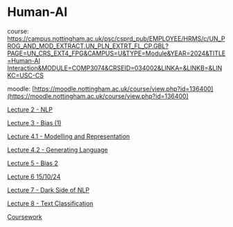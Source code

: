 # Human-AI

course: [https://campus.nottingham.ac.uk/psc/csprd_pub/EMPLOYEE/HRMS/c/UN_PROG_AND_MOD_EXTRACT.UN_PLN_EXTRT_FL_CP.GBL?PAGE=UN_CRS_EXT4_FPG&CAMPUS=U&TYPE=Module&YEAR=2024&TITLE=Human-AI Interaction&MODULE=COMP3074&CRSEID=034002&LINKA=&LINKB=&LINKC=USC-CS](https://campus.nottingham.ac.uk/psc/csprd_pub/EMPLOYEE/HRMS/c/UN_PROG_AND_MOD_EXTRACT.UN_PLN_EXTRT_FL_CP.GBL?PAGE=UN_CRS_EXT4_FPG&CAMPUS=U&TYPE=Module&YEAR=2024&TITLE=Human-AI%20Interaction&MODULE=COMP3074&CRSEID=034002&LINKA=&LINKB=&LINKC=USC-CS)

moodle: [https://moodle.nottingham.ac.uk/course/view.php?id=136400](https://moodle.nottingham.ac.uk/course/view.php?id=136400)

[Lecture 2 - NLP](Human-AI%20111224ca354c80208ccdf1d4e30914ac/Lecture%202%20-%20NLP%20126224ca354c80b7a950f39cdd9ae2b3.md)

[Lecture 3 - Bias (1)](Human-AI%20111224ca354c80208ccdf1d4e30914ac/Lecture%203%20-%20Bias%20(1)%20126224ca354c8071bf93f4676687c937.md)

[Lecture 4.1 - Modelling and Representation](Human-AI%20111224ca354c80208ccdf1d4e30914ac/Lecture%204%201%20-%20Modelling%20and%20Representation%20126224ca354c8045b7f3f2c5481cec70.md)

[Lecture 4.2 - Generating Language](Human-AI%20111224ca354c80208ccdf1d4e30914ac/Lecture%204%202%20-%20Generating%20Language%20127224ca354c80749cc8c9453a4e04d6.md)

[Lecture 5 - Bias 2](Human-AI%20111224ca354c80208ccdf1d4e30914ac/Lecture%205%20-%20Bias%202%2011f224ca354c80a1a659cab0d9d7de84.md)

[Lecture 6 15/10/24](Human-AI%20111224ca354c80208ccdf1d4e30914ac/Lecture%206%2015%2010%2024%20120224ca354c8017bdf0c9978dbbc5fa.md)

[Lecture 7 - Dark Side of NLP](Human-AI%20111224ca354c80208ccdf1d4e30914ac/Lecture%207%20-%20Dark%20Side%20of%20NLP%20126224ca354c806b9d2dcc6d4f92c1c7.md)

[Lecture 8 - Text Classification](Human-AI%20111224ca354c80208ccdf1d4e30914ac/Lecture%208%20-%20Text%20Classification%20127224ca354c8096a3f9ec2d6d4adfd8.md)

[Coursework](Human-AI%20111224ca354c80208ccdf1d4e30914ac/Coursework%20128224ca354c80a68214ce93cbf7a1bf.md)